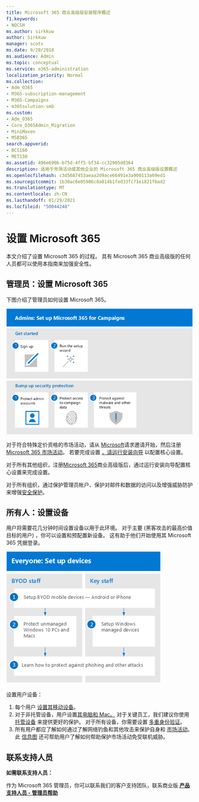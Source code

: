 ```yaml
---
title: Microsoft 365 商业高级版安装程序概述
f1.keywords:
- NOCSH
ms.author: sirkkuw
author: Sirkkuw
manager: scotv
ms.date: 9/20/2018
ms.audience: Admin
ms.topic: conceptual
ms.service: o365-administration
localization_priority: Normal
ms.collection:
- Adm_O365
- M365-subscription-management
- M365-Campaigns
- m365solution-smb
ms.custom:
- Adm_O365
- Core_O365Admin_Migration
- MiniMaven
- MSB365
search.appverid:
- BCS160
- MET150
ms.assetid: 496e690b-b75d-4ff5-bf34-cc32905d0364
description: 适用于市场活动或其他企业的 Microsoft 365 商业高级版设置概述
ms.openlocfilehash: c3d5687453aeaa2d9ace66491e3a900113a69ed1
ms.sourcegitcommit: 1b30ac6e05906c8a014b1fed33fc71e1821f6ad2
ms.translationtype: MT
ms.contentlocale: zh-CN
ms.lasthandoff: 01/29/2021
ms.locfileid: "50044248"
---
```

# <a name="set-up-microsoft-365"></a>设置 Microsoft 365

本文介绍了设置 Microsoft 365 的过程。 具有 Microsoft 365 商业高级版的任何人员都可以使用本指南来加强安全性。

## <a name="admins-set-up-microsoft-365"></a>管理员：设置 Microsoft 365

下图介绍了管理员如何设置 Microsoft 365。

![设置 Microsoft 365 的步骤](../media/M365-democracy-SetUpProcess.png)

对于符合特殊定价资格的市场活动，请从 [Microsoft](https://m365forcampaigns.microsoft.com/)请求邀请开始，然后注册 [Microsoft 365 市场活动](m365-campaigns-sign-up.md)。 若要完成设置 [，请运行安装向导](../business/set-up.md?toc=/microsoft-365/campaigns/toc.json) 以配置核心设置。

对于所有其他组织，注册[Microsoft 365](../business/sign-up.md)商业高级版后，通过运行安装向导配置[](../business/set-up.md?toc=/microsoft-365/campaigns/toc.json)核心设置来完成设置。

对于所有组织，通过保护管理员帐户、保护[](m365-campaigns-protect-admin-accounts.md)对邮件和数据的访问以及[](m365-campaigns-conditional-access.md)增强威胁防护来增强[安全保护](m365-campaigns-increase-protection.md)。

## <a name="everyone-set-up-your-devices"></a>所有人：设置设备

用户将需要花几分钟时间设置设备以用于此环境。 对于主要 (黑客攻击的最高价值目标的用户) ，你可以设置和预配置新设备。 这有助于他们开始使用其 Microsoft 365 凭据登录。

![用户设备设置过程](../media/m365-democracy-user-device-setup.png)
  
设置用户设备：

1. 每个用户 [设置其移动设备](../business/set-up-mobile-devices.md?toc=%2Fmicrosoft-365%2Fcampaigns%2Ftoc.json)。
2. 对于非托管设备，用户设置[其电脑和 Mac。](m365-campaigns-protect-pcs-macs.md)
对于关键员工，我们建议你使用 [托管设备](../business/set-up-windows-devices.md?toc=/microsoft-365/campaigns/toc.json) 来提供更好的保护。 对于所有设备，你需要设置 [多重身份验证](m365-campaigns-multifactor-authenication.md)。
3. 所有用户都应了解如何通过了解网络钓鱼和其他攻击来保护自身和 [市场活动](m365-campaigns-phishing-and-attacks.md)。 此 [信息图](m365-campaigns-protect-campaign-infographic.md) 还可帮助用户了解如何帮助保护市场活动免受联机威胁。

## <a name="contact-support"></a>联系支持人员

 **如需联系支持人员：**
  
作为 Microsoft 365 管理员，你可以联系我们的客户支持团队，联系商业版 **[产品支持人员 - 管理员帮助](https://docs.microsoft.com/microsoft-365/admin/contact-support-for-business-products)**
